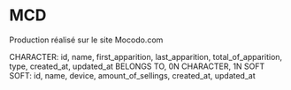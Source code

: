 # MCD

Production réalisé sur le site Mocodo.com

CHARACTER: id, name, first_apparition, last_apparition, total_of_apparition, type, created_at, updated_at
BELONGS TO, 0N CHARACTER, 1N SOFT
SOFT: id, name, device, amount_of_sellings, created_at, updated_at
